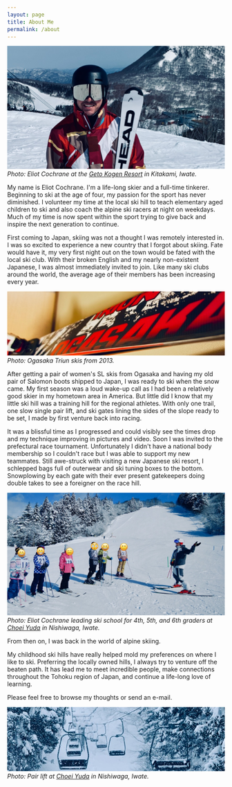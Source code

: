 ```yaml
---
layout: page
title: About Me
permalink: /about
---
```


![Photo of Eliot on at Geto Ski Area](/assets/img/geto-portrait-head.jpeg)
*Photo: Eliot Cochrane at the [Geto Kogen Resort](https://www.getokogen.com/winter/index.html) in Kitakami, Iwate.*

My name is Eliot Cochrane. I'm a life-long skier and a full-time tinkerer. Beginning to ski at the age of four, my passion for the sport has never diminished. I volunteer my time at the local ski hill to teach elementary aged children to ski and also coach the alpine ski racers at night on weekdays. Much of my time is now spent within the sport trying to give back and inspire the next generation to continue.

First coming to Japan, skiing was not a thought I was remotely interested in. I was so excited to experience a new country that I forgot about skiing. Fate would have it, my very first night out on the town would be fated with the local ski club. With their broken English and my nearly non-existent Japanese, I was almost immediately invited to join. Like many ski clubs around the world, the average age of their members has been increasing every year.

![Ogasaka Triun skis from 2013](/assets/img/ogasaka-ski-banner.jpeg)
*Photo: Ogasaka Triun skis from 2013.*

After getting a pair of women's SL skis from Ogasaka and having my old pair of Salomon boots shipped to Japan, I was ready to ski when the snow came. My first season was a loud wake-up call as I had been a relatively good skier in my hometown area in America. But little did I know that my little ski hill was a training hill for the regional athletes. With only one trail, one slow single pair lift, and ski gates lining the sides of the slope ready to be set, I made by first venture back into racing.

It was a blissful time as I progressed and could visibly see the times drop and my technique improving in pictures and video. Soon I was invited to the prefectural race tournament. Unfortunately I didn't have a national body membership so I couldn't race but I was able to support my new teammates. Still awe-struck with visiting a new Japanese ski resort, I schlepped bags full of outerwear and ski tuning boxes to the bottom. Snowplowing by each gate with their ever present gatekeepers doing double takes to see a foreigner on the race hill.

![Eliot Cochrane leading ski school at Yuda Ski Area](/assets/img/yuda-ski-school.jpeg)
*Photo: Eliot Cochrane leading ski school for 4th, 5th, and 6th graders at [Choei Yuda](https://www.town.nishiwaga.lg.jp/kanko_bunka_sports/kanko_tokusan/5/1/1601.html) in Nishiwaga, Iwate.*

From then on, I was back in the world of alpine skiing.

My childhood ski hills have really helped mold my preferences on where I like to ski. Preferring the locally owned hills, I always try to venture off the beaten path. It has lead me to meet incredible people, make connections throughout the Tohoku region of Japan, and continue a life-long love of learning. 

Please feel free to browse my thoughts or send an e-mail.

![Photo from ski lift during heavy snow](/assets/img/lift-banner.jpeg)
*Photo: Pair lift at [Choei Yuda](https://www.town.nishiwaga.lg.jp/kanko_bunka_sports/kanko_tokusan/5/1/1601.html) in Nishiwaga, Iwate.*

